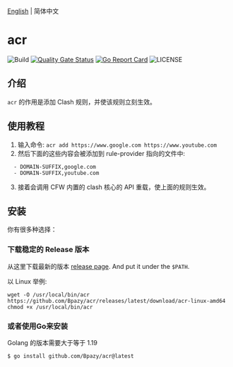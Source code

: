 [English](./README.md) | 简体中文
# acr

![Build](https://github.com/Bpazy/acr/workflows/Build/badge.svg)
[![Quality Gate Status](https://sonarcloud.io/api/project_badges/measure?project=Bpazy_acr&metric=alert_status)](https://sonarcloud.io/dashboard?id=Bpazy_acr)
[![Go Report Card](https://goreportcard.com/badge/github.com/Bpazy/acr)](https://goreportcard.com/report/github.com/Bpazy/acr)
![LICENSE](https://img.shields.io/github/license/Bpazy/acr)

## 介绍
`acr` 的作用是添加 Clash 规则，并使该规则立刻生效。

## 使用教程
1. 输入命令: `acr add https://www.google.com https://www.youtube.com`
2. 然后下面的这些内容会被添加到 rule-provider 指向的文件中:
```
  - DOMAIN-SUFFIX,google.com
  - DOMAIN-SUFFIX,youtube.com
```
3. 接着会调用 CFW 内置的 clash 核心的 API 重载，使上面的规则生效。

## 安装
你有很多种选择：

### 下载稳定的 Release 版本
从这里下载最新的版本 [release page](https://github.com/Bpazy/acr/releases). And put it under the `$PATH`.

以 Linux 举例:
```shell
wget -O /usr/local/bin/acr https://github.com/Bpazy/acr/releases/latest/download/acr-linux-amd64
chmod +x /usr/local/bin/acr
```

### 或者使用Go来安装
Golang 的版本需要大于等于 1.19
```shell
$ go install github.com/Bpazy/acr@latest
```
